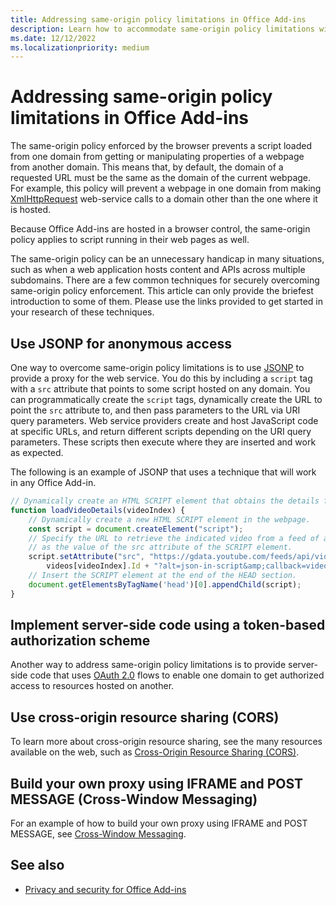 ```yaml
---
title: Addressing same-origin policy limitations in Office Add-ins
description: Learn how to accommodate same-origin policy limitations with JSONP, CORS, IFRAMEs, and other techniques.
ms.date: 12/12/2022
ms.localizationpriority: medium
---
```



# Addressing same-origin policy limitations in Office Add-ins

The same-origin policy enforced by the browser prevents a script loaded from one domain from getting or manipulating properties of a webpage from another domain. This means that, by default, the domain of a requested URL must be the same as the domain of the current webpage. For example, this policy will prevent a webpage in one domain from making [XmlHttpRequest](https://www.w3.org/TR/XMLHttpRequest/) web-service calls to a domain other than the one where it is hosted.

Because Office Add-ins are hosted in a browser control, the same-origin policy applies to script running in their web pages as well.

The same-origin policy can be an unnecessary handicap in many situations, such as when a web application hosts content and APIs across multiple subdomains. There are a few common techniques for securely overcoming same-origin policy enforcement. This article can only provide the briefest introduction to some of them. Please use the links provided to get started in your research of these techniques.

## Use JSONP for anonymous access

One way to overcome same-origin policy limitations is to use [JSONP](https://www.w3schools.com/js/js_json_jsonp.asp) to provide a proxy for the web service. You do this by including a `script` tag with a `src` attribute that points to some script hosted on any domain. You can programmatically create the `script` tags, dynamically create the URL to point the `src` attribute to, and then pass parameters to the URL via URI query parameters. Web service providers create and host JavaScript code at specific URLs, and return different scripts depending on the URI query parameters. These scripts then execute where they are inserted and work as expected.

The following is an example of JSONP that uses a technique that will work in any Office Add-in.

```js
// Dynamically create an HTML SCRIPT element that obtains the details for the specified video.
function loadVideoDetails(videoIndex) {
    // Dynamically create a new HTML SCRIPT element in the webpage.
    const script = document.createElement("script");
    // Specify the URL to retrieve the indicated video from a feed of a current list of videos,
    // as the value of the src attribute of the SCRIPT element. 
    script.setAttribute("src", "https://gdata.youtube.com/feeds/api/videos/" + 
        videos[videoIndex].Id + "?alt=json-in-script&amp;callback=videoDetailsLoaded");
    // Insert the SCRIPT element at the end of the HEAD section.
    document.getElementsByTagName('head')[0].appendChild(script);
}
```

## Implement server-side code using a token-based authorization scheme

Another way to address same-origin policy limitations is to provide server-side code that uses [OAuth 2.0](https://oauth.net/2/) flows to enable one domain to get authorized access to resources hosted on another.

## Use cross-origin resource sharing (CORS)

To learn more about cross-origin resource sharing, see the many resources available on the web, such as [Cross-Origin Resource Sharing (CORS)](https://web.dev/cross-origin-resource-sharing/).

## Build your own proxy using IFRAME and POST MESSAGE (Cross-Window Messaging)

For an example of how to build your own proxy using IFRAME and POST MESSAGE, see [Cross-Window Messaging](http://ejohn.org/blog/cross-window-messaging/).

## See also

- [Privacy and security for Office Add-ins](../concepts/privacy-and-security.md)
